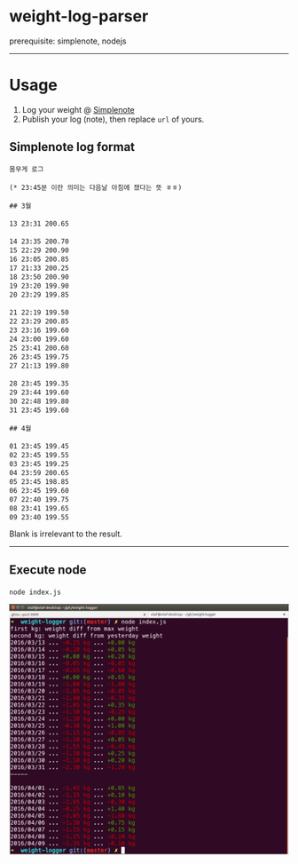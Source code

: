 # weight-log-parser

prerequisite: simplenote, nodejs

---

# Usage

1. Log your weight @ [Simplenote](https://simplenote.com/)
2. Publish your log (note), then replace `url` of yours.


## Simplenote log format

```text
몸무게 로그

(* 23:45분 이란 의미는 다음날 아침에 쟀다는 뜻 ㅎㅎ)

## 3월

13 23:31 200.65

14 23:35 200.70
15 22:29 200.90
16 23:05 200.85
17 21:33 200.25
18 23:50 200.90
19 23:20 199.90
20 23:29 199.85

21 22:19 199.50
22 23:29 200.85
23 23:16 199.60
24 23:00 199.60
25 23:41 200.60
26 23:45 199.75
27 21:13 199.80

28 23:45 199.35
29 23:44 199.60
30 22:48 199.80
31 23:45 199.60

## 4월

01 23:45 199.45
02 23:45 199.55
03 23:45 199.25
04 23:59 200.65
05 23:45 198.85
06 23:45 199.60
07 22:40 199.75
08 23:41 199.65
09 23:40 199.55
```

Blank is irrelevant to the result.

---

## Execute node

`node index.js`


![screenshot](/screenshot1.png)

